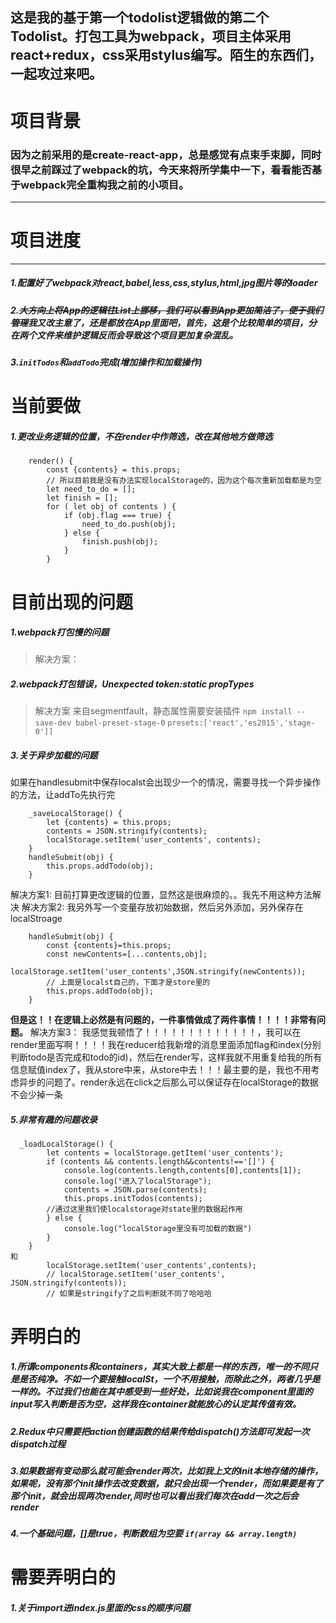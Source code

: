 ## 这是我的基于第一个todolist逻辑做的第二个Todolist。打包工具为webpack，项目主体采用react+redux，css采用stylus编写。陌生的东西们，一起攻过来吧。
# 项目背景
### 因为之前采用的是create-react-app，总是感觉有点束手束脚，同时很早之前踩过了webpack的坑，今天来将所学集中一下，看看能否基于webpack完全重构我之前的小项目。
* * *
#  项目进度
* * *
##### 1.配置好了webpack对react,babel,less,css,stylus,html,jpg图片等的loader
##### 2.~~大方向上将App的逻辑往List上挪移，我们可以看到App更加简洁了，便于我们管理~~我又改主意了，还是都放在App里面吧，首先，这是个比较简单的项目，分在两个文件来维护逻辑反而会导致这个项目更加复杂混乱。
##### 3.`initTodos`和`addTodo`完成(增加操作和加载操作)


#  当前要做
##### 1.更改业务逻辑的位置，不在render中作筛选，改在其他地方做筛选
```
    render() {
        const {contents} = this.props;
        // 所以目前我是没有办法实现localStorage的，因为这个每次重新加载都是为空
        let need_to_do = [];
        let finish = [];
        for ( let obj of contents ) {
            if (obj.flag === true) {
                need_to_do.push(obj);
            } else {
                finish.push(obj);
            }
        }
```
# 目前出现的问题
##### 1.webpack打包慢的问题
> 解决方案：
##### 2.webpack打包错误，Unexpected token:static propTypes
> 解决方案
来自segmentfault，静态属性需要安装插件
``npm install --save-dev babel-preset-stage-0``
``presets:['react','es2015','stage-0']]``
##### 3.关于异步加载的问题
如果在handlesubmit中保存localst会出现少一个的情况，需要寻找一个异步操作的方法，让addTo先执行完
```
    _saveLocalStorage() {
        let {contents} = this.props;
        contents = JSON.stringify(contents);
        localStorage.setItem('user_contents', contents);
    }
    handleSubmit(obj) {
        this.props.addTodo(obj);
    }
```
> 
解决方案1:
目前打算更改逻辑的位置，显然这是很麻烦的。。我先不用这种方法解决
解决方案2:
我另外写一个变量存放初始数据，然后另外添加，另外保存在localStroage
```
    handleSubmit(obj) {
        const {contents}=this.props;
        const newContents=[...contents,obj];
        localStorage.setItem('user_contents',JSON.stringify(newContents));
        // 上面是localst自己的，下面才是store里的
        this.props.addTodo(obj);
    }
```
**但是这！！在逻辑上必然是有问题的，一件事情做成了两件事情！！！！非常有问题。**
解决方案3：
我感觉我顿悟了！！！！！！！！！！！！！，我可以在render里面写啊！！！！我在reducer给我新增的消息里面添加flag和index(分别判断todo是否完成和todo的id)，然后在render写，这样我就不用重复给我的所有信息赋值index了，我从store中来，从store中去！！！最主要的是，我也不用考虑异步的问题了。render永远在click之后那么可以保证存在localStorage的数据不会少掉一条

##### 5.非常有趣的问题收录
```
  _loadLocalStorage() {
        let contents = localStorage.getItem('user_contents');
        if (contents && contents.length&&contents!=='[]') {
            console.log(contents.length,contents[0],contents[1]);
            console.log("进入了localStorage");
            contents = JSON.parse(contents);
            this.props.initTodos(contents);
        //通过这里我们使localstorage对state里的数据起作用
        } else {
            console.log("localStorage里没有可加载的数据")
        }
    }
和
        localStorage.setItem('user_contents',contents);
        // localStorage.setItem('user_contents', JSON.stringify(contents));
        // 如果是stringify了之后判断就不同了哈哈哈
```

# 弄明白的
##### 1.所谓components和containers，其实大致上都是一样的东西，唯一的不同只是是否纯净。不如一个要接触localSt，一个不用接触，而除此之外，两者几乎是一样的。不过我们也能在其中感受到一些好处，比如说我在component里面的input写入判断是否为空，这样我在container就能放心的认定其传值有效。
##### 2.Redux中只需要把action创建函数的结果传给dispatch()方法即可发起一次dispatch过程
##### 3.如果数据有变动那么就可能会render两次，比如我上文的init本地存储的操作，如果呢，没有那个init操作去改变数据，就只会出现一个render，而如果要是有了那个init，就会出现两次render,同时也可以看出我们每次在add一次之后会render
##### 4.一个基础问题，[]是true，判断数组为空要  ``if(array && array.length)``

# 需要弄明白的
##### 1.关于import进index.js里面的css的顺序问题
